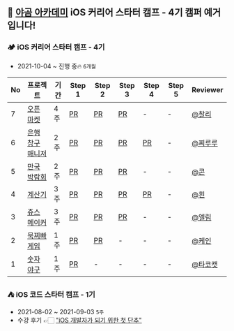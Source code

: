 ## 🐻 [야곰 아카데미](https://www.yagom-academy.kr/) iOS 커리어 스타터 캠프 - 4기 캠퍼 예거입니다!

### 🏕 iOS 커리어 스타터 캠프 - 4기
- 2021-10-04 ~ 진행 중🔥 `6개월`

|No|프로젝트|기간|Step 1|Step 2|Step 3|Step 4|Step 5|Reviewer|
|--|------|---|------|------|------|------|------|--------|
|7|[오픈 마켓](https://github.com/Jager-yoo/ios-open-market)|4주|[PR](https://github.com/yagom-academy/ios-open-market/pull/89)|[PR](https://github.com/yagom-academy/ios-open-market/pull/101)|[PR](https://github.com/yagom-academy/ios-open-market/pull/121)|-|-|[@찰리](https://github.com/kcharliek)|
|6|[은행 창구 매니저](https://github.com/Jager-yoo/ios-bank-manager)|2주|[PR](https://github.com/yagom-academy/ios-bank-manager/pull/108)|[PR](https://github.com/yagom-academy/ios-bank-manager/pull/116)|[PR](https://github.com/yagom-academy/ios-bank-manager/pull/127)|[PR](https://github.com/yagom-academy/ios-bank-manager/pull/143)|-|[@찌루루](https://github.com/jae57)|
|5|[만국 박람회](https://github.com/Jager-yoo/ios-exposition-universelle)|2주|[PR](https://github.com/yagom-academy/ios-exposition-universelle/pull/105)|[PR](https://github.com/yagom-academy/ios-exposition-universelle/pull/123)|[PR](https://github.com/yagom-academy/ios-exposition-universelle/pull/128)|-|-|[@콘](https://github.com/protocorn93)|
|4|[계산기](https://github.com/Jager-yoo/ios-calculator-app)|3주|[PR](https://github.com/yagom-academy/ios-calculator-app/pull/72)|[PR](https://github.com/yagom-academy/ios-calculator-app/pull/109)|[PR](https://github.com/yagom-academy/ios-calculator-app/pull/157/)|[PR](https://github.com/yagom-academy/ios-calculator-app/pull/142)|-|[@흰](https://github.com/daheenallwhite)|
|3|[쥬스 메이커](https://github.com/Jager-yoo/ios-juice-maker)|3주|[PR](https://github.com/yagom-academy/ios-juice-maker/pull/109)|[PR](https://github.com/yagom-academy/ios-juice-maker/pull/122)|[PR](https://github.com/yagom-academy/ios-juice-maker/pull/137)|-|-|[@엘림](https://github.com/lina0322)|
|2|[묵찌빠 게임](https://github.com/Jager-yoo/ios-rock-paper-scissors)|1주|[PR](https://github.com/yagom-academy/ios-rock-paper-scissors/pull/86)|[PR](https://github.com/yagom-academy/ios-rock-paper-scissors/pull/94)|-|-|-|[@케인](https://github.com/kane-young)|
|1|[숫자 야구](https://github.com/Jager-yoo/ios-number-baseball)|1주|[PR](https://github.com/yagom-academy/ios-number-baseball/pull/58)|-|-|-|-|[@타코캣](https://github.com/Ldoy)|

### ⛺️ iOS 코드 스타터 캠프 - 1기
- 2021-08-02 ~ 2021-09-03 `5주`
- 수강 후기 👉🏻 ["iOS 개발자가 되기 위한 첫 단추"](https://bicycleforthemind.tistory.com/2)

<!--
**Jager-yoo/Jager-yoo** is a ✨ _special_ ✨ repository because its `README.md` (this file) appears on your GitHub profile.

Here are some ideas to get you started:

- 🔭 I’m currently working on ...
- 🌱 I’m currently learning ...
- 👯 I’m looking to collaborate on ...
- 🤔 I’m looking for help with ...
- 💬 Ask me about ...
- 📫 How to reach me: ...
- 😄 Pronouns: ...
- ⚡ Fun fact: ...
-->

